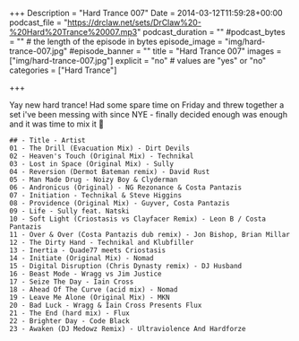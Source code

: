 +++
Description = "Hard Trance 007"
Date = 2014-03-12T11:59:28+00:00
podcast_file = "https://drclaw.net/sets/DrClaw%20-%20Hard%20Trance%20007.mp3"
podcast_duration = ""
#podcast_bytes = "" # the length of the episode in bytes
episode_image = "img/hard-trance-007.jpg"
#episode_banner = ""
title = "Hard Trance 007"
images = ["img/hard-trance-007.jpg"]
explicit = "no" # values are "yes" or "no"
categories = ["Hard Trance"]

+++

Yay new hard trance! Had some spare time on Friday and threw together a set i've been messing with since NYE - finally decided enough was enough and it was time to mix it 🙂


```
## - Title - Artist
01 - The Drill (Evacuation Mix) - Dirt Devils
02 - Heaven's Touch (Original Mix) - Technikal
03 - Lost in Space (Original Mix) - Sully
04 - Reversion (Dermot Bateman remix) - David Rust
05 - Man Made Drug - Noizy Boy & Clyderman
06 - Andronicus (Original) - NG Rezonance & Costa Pantazis
07 - Initiation - Technikal & Steve Higgins
08 - Providence (Original Mix) - Guyver, Costa Pantazis
09 - Life - Sully feat. Natski
10 - Soft Light (Criostasis vs Clayfacer Remix) - Leon B / Costa Pantazis
11 - Over & Over (Costa Pantazis dub remix) - Jon Bishop, Brian Millar
12 - The Dirty Hand - Technikal and Klubfiller
13 - Inertia - Quade77 meets Criostasis
14 - Initiate (Original Mix) - Nomad
15 - Digital Disruption (Chris Dynasty remix) - DJ Husband
16 - Beast Mode - Wragg vs Jim Justice
17 - Seize The Day - Iain Cross
18 - Ahead Of The Curve (acid mix) - Nomad
19 - Leave Me Alone (Original Mix) - MKN
20 - Bad Luck - Wragg & Iain Cross Presents Flux
21 - The End (hard mix) - Flux
22 - Brighter Day - Code Black
23 - Awaken (DJ Medowz Remix) - Ultraviolence And Hardforze
```